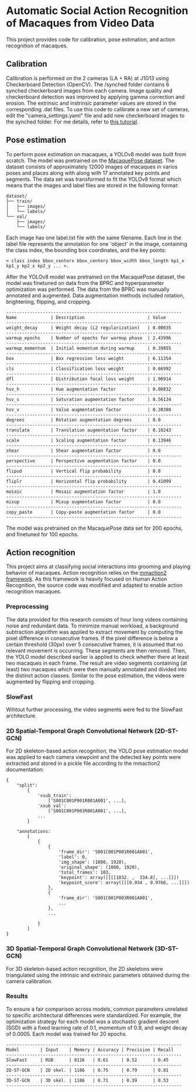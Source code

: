 # Automatic Social Action Recognition of Macaques from Video Data 

This project provides code for calibration, pose estimation, and action recognition of macaques. 

## Calibration 

Calibration is performed on the 2 cameras (LA + RA) at J1G13 using Checkerboard Detection (OpenCV). The /synched folder contains 6 synched checkerboard images from each camera. Image quality and checkerboard detection
was improved by applying gamma correction and erosion. The extrinsic and instrinsic parameter values are stored in the corresponding .dat files. 
To use this code to calibrate a new set of cameras, edit the "camera_settings.yaml" file and add new checkerboard images to the synched folder. 
For me details, refer to [this tutorial](https://temugeb.github.io/opencv/python/2021/02/02/stereo-camera-calibration-and-triangulation.html). 

## Pose estimation 
To perform pose estimation on macaques, a YOLOv8 model was built from scratch. The model was pretrained on the [MacaquePose dataset](http://www.pri.kyoto-u.ac.jp/datasets/macaquepose/). The dataset consists of approximately 12000 images of macaques in varios poses and places along with
along with 17 annotated key points and segments. The data set was transformed to fit the YOLOv8 format which means that the images and label files are stored in the following format: 
```
dataset/
├── train/
│   ├── images/
│   └── labels/
└── val/
    ├── images/
    └── labels/
```

Each image has one label.txt file with the same filename. Each line in the label file represents the annotation for one 'object' in the image, containing the class index, the bounding box coordinates, and the key points: 
```
< class index bbox_centerx bbox_centery bbox_width bbox_length kp1_x kp1_y kp2_x kp2_y ... >. 
```
After the YOLOv8 model was pretrained on the MacaquePose dataset, the model was finetuned on data from the BPRC and hyperparameter optimization was performed. The data from the BPRC was manually annotated and augmented. 
Data augmentation methods included rotation, brightening, flipping, and cropping. 
```
-------------------------------------------------------------------
Name             | Description                        | Value      
-------------------------------------------------------------------
weight_decay     | Weight decay (L2 regularization)   | 0.00035    
-------------------------------------------------------------------
warmup_epochs    | Number of epochs for warmup phase  | 2.43996    
-------------------------------------------------------------------
warmup_momentum  | Initial momentum during warmup     | 0.39855    
-------------------------------------------------------------------
box              | Box regression loss weight         | 6.11354    
-------------------------------------------------------------------
cls              | Classification loss weight         | 0.66992    
-------------------------------------------------------------------
dfl              | Distribution focal loss weight     | 1.90914    
-------------------------------------------------------------------
hsv_h            | Hue augmentation factor            | 0.00832    
-------------------------------------------------------------------
hsv_s            | Saturation augmentation factor     | 0.56134    
-------------------------------------------------------------------
hsv_v            | Value augmentation factor          | 0.38388    
-------------------------------------------------------------------
degrees          | Rotation augmentation degrees      | 0.0        
-------------------------------------------------------------------
translate        | Translation augmentation factor    | 0.10243    
-------------------------------------------------------------------
scale            | Scaling augmentation factor        | 0.13946    
-------------------------------------------------------------------
shear            | Shear augmentation factor          | 0.0        
-------------------------------------------------------------------
perspective      | Perspective augmentation factor    | 0.0        
-------------------------------------------------------------------
flipud           | Vertical flip probability          | 0.0        
-------------------------------------------------------------------
fliplr           | Horizontal flip probability        | 0.41099    
-------------------------------------------------------------------
mosaic           | Mosaic augmentation factor         | 1.0        
-------------------------------------------------------------------
mixup            | Mixup augmentation factor          | 0.0        
-------------------------------------------------------------------
copy_paste       | Copy-paste augmentation factor     | 0.0        
-------------------------------------------------------------------
```

The model was pretrained on the MacaquePose data set for 200 epochs, and finetuned for 100 epochs. 

## Action recognition 
This project aims at classifying social interactions into grooming and playing behavior of macaques. Action recognition relies on the [mmaction2 framework](https://github.com/open-mmlab/mmaction2). As this framework is heavily focused on Human Action Recognition, the source code was modified and adapted to enable action recognition macaques. 

### Preprocessing 

The data provided for this research consists of hour long videos containing noise and redundant data. To minimize manual workload, a background subtraction algorithm was applied to extract movement by computing the pixel difference in consecutive frames. If the pixel difference is below a certain threshold (30px) over 5 consecutive frames, it is assumed that no relevant movement is occurring. These segments are then removed. Then, the YOLO model described earlier is applied 
to check whether there at least two macaques in each frame. The result are video segments containing (at least) two macaques which were then manually annotated and divided into the distinct action classes. Similar to the pose estimation, the videos were augmented by flipping and cropping. 

### SlowFast 
Wihtout further processing, the video segments were fed to the SlowFast architecture. 

### 2D Spatial-Temporal Graph Convolutional Network (2D-ST-GCN)
For 2D skeleton-based action recognition, the YOLO pose estimation model was applied to each camera viewpoint and the detected key points were extracted and stored in a pickle file according to the mmaction2 documentation: 
```
{
    "split":
        {
            'xsub_train':
                ['S001C001P001R001A001', ...],
            'xsub_val':
                ['S001C001P003R001A001', ...],
            ...
        }

    "annotations:
        [
            {
                {
                    'frame_dir': 'S001C001P001R001A001',
                    'label': 0,
                    'img_shape': (1080, 1920),
                    'original_shape': (1080, 1920),
                    'total_frames': 103,
                    'keypoint': array([[[[1032. ,  334.8], ...]]])
                    'keypoint_score': array([[[0.934 , 0.9766, ...]]])
                },
                {
                    'frame_dir': 'S001C001P003R001A001',
                    ...
                },
                ...

            }
        ]
}
```
### 3D Spatial-Temporal Graph Convolutional Network (3D-ST-GCN)
For 3D skeleton-based action recognition, the 2D skeletons were triangulated using the intrinsic and extrinsic parameters obtained during the camera calibration. 

### Results 

To ensure a fair comparison across models, common parameters unrelated to specific architectural differences were standardized. For example, the optimization strategy for each model was a stochastic gradient descent (SGD) with a fixed learning rate of 0.1, momentum of 0.9, and weight decay of 0.0005. Each model was trained for 20 epochs. 

```
-------------------------------------------------------------------
Model        | Input    | Memory | Accuracy | Precision | Recall 
-------------------------------------------------------------------
SlowFast     | RGB      | 8116   | 0.61     | 0.52      | 0.45   
-------------------------------------------------------------------
2D-ST-GCN    | 2D skel. | 1186   | 0.75     | 0.79      | 0.81   
-------------------------------------------------------------------
3D-ST-GCN    | 3D skel. | 1186   | 0.71     | 0.39      | 0.53   
-------------------------------------------------------------------
```

